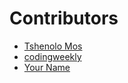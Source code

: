 # Contributors

- [Tshenolo Mos](https://github.com/tshenolo)
- [codingweekly](https://github.com/codingweekly) 
- [Your Name](https://github.com/your-username)
